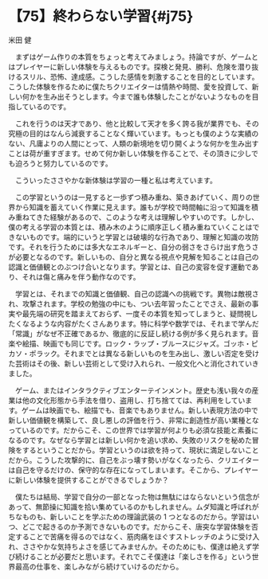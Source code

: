 # 【75】終わらない学習{#j75}

<div class="author">米田 健</div>

　まずはゲーム作りの本質をちょっと考えてみましょう。持論ですが、ゲームとはプレイヤーに新しい体験を与えるものです。探検と発見、勝利、危険を潜り抜けるスリル、恐怖、達成感。こうした感情を刺激することを目的としています。こうした体験を作るために僕たちクリエイターは情熱や時間、愛を投資して、新しい何かを生み出そうとします。今まで誰も体験したことがないようなものを目指しているのです。

　これを行うのは天才であり、他と比較して天才を多く誇る我が業界でも、その究極の目的はなんら減衰することなく輝いています。もっとも僕のような実績のない、凡庸よりの人間にとって、人類の新境地を切り開くような何かを生み出すことは荷が重すぎます。せめて何か新しい体験を作ることで、その頂きに少しでも迫ろうと努力しているのです。

　こういったささやかな新体験は学習の一種と私は考えています。

　この学習というのは一見すると一歩ずつ積み重ね、築きあげていく、周りの世界から知識を蓄えていく作業に見えます。誰もが学校で時間軸に沿って知識を積み重ねてきた経験があるので、このような考えは理解しやすいのです。しかし、僕の考える学習の本質とは、積み木のように順序正しく積み重ねていくことはできないものです。端的にいうと学習とは破壊的な行為であり、理解と知識の攻防です。それを行うためには多大なエネルギーと、自分の弱さをさらけ出す危うさが必要となるのです。新しいもの、自分と異なる視点や見解を知ることは自己の認識と価値観とのぶつけ合いとなります。学習とは、自己の変容を促す運動であり、それは傷と痛みを伴う動作なのです。

　学習とは、それまでの知識と価値観、自己の認識への挑戦です。異物は敵視され、攻撃されます。学校の勉強の中にも、つい去年習ったことでさえ、最新の事実や最先端の研究を踏まえておらず、一度その本質を知ってしまうと、疑問視したくなるような内容がたくさんあります。特に科学や数学では、それまで学んだ「常識」がなぜ不正確であるか、徹底的に反証し続ける例が多く見られます。音楽や絵描、映画でも同じです。ロック・ラップ・ブルースにジャズ。ゴッホ・ピカソ・ポラック。それまでとは異なる新しいものを生み出し、激しい否定を受けた芸術はその後、新しい芸術として受け入れられ、一般文化へと消化されていきました。

　ゲーム、またはインタラクティブエンターテインメント。歴史も浅い我々の産業は他の文化形態から手法を借り、盗用し、打ち捨てては、再利用をしています。ゲームは映画でも、絵描でも、音楽でもありません。新しい表現方法の中で新しい価値観を構築して、良し悪しの評価を行う、非常に創造性が高い業種となっているのです。だからこそ、この世界では学習が何よりも必須な技能と素養になるのです。なぜなら学習とは新しい何かを追い求め、失敗のリスクを秘めた冒険をするということだから。学習というのは欲を持って、現状に満足しないことだから。こうした攻撃的に、自己をぶっ壊す勢いがなくなったら、クリエイターは自己を守るだけの、保守的な存在になってしまいます。そこから、プレイヤーに新しい体験を提供することができるでしょうか？

　僕たちは結局、学習で自分の一部となった物は無駄にはならないという信念があって、無節操に知識を拾い集めているのかもしれません。ムダ知識と呼ばれがちなものも、新しいことを学ぶための理論武装の 1 つとなるのだから。学習はいつ、どこで起きるのか予測できないものです。だからこそ、唐突な学習体験を否定することで苦痛を得るのではなく、筋肉痛をほぐすストレッチのように受け入れ、ささやかな気持ちよさを感じてみませんか。そのためにも、僕達は絶えず学び続けることが必要だと思います。それでこそ僕達は「楽しさを作る」という世界最高の仕事を、楽しみながら続けていけるのだから。
